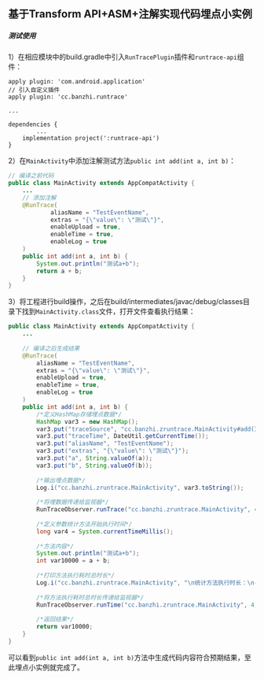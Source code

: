 
## 基于Transform API+ASM+注解实现代码埋点小实例

##### 测试使用

1）在相应模块中的build.gradle中引入`RunTracePlugin`插件和`runtrace-api`组件：

```
apply plugin: 'com.android.application'
// 引入自定义插件
apply plugin: 'cc.banzhi.runtrace'

...

dependencies {
		...
    implementation project(':runtrace-api')
}
```

2）在`MainActivity`中添加注解测试方法`public int add(int a, int b)`：

```java
// 编译之前代码
public class MainActivity extends AppCompatActivity {
  	...
    // 添加注解
    @RunTrace(
            aliasName = "TestEventName",
            extras = "{\"value\": \"测试\"}",
            enableUpload = true,
            enableTime = true,
            enableLog = true
    )
    public int add(int a, int b) {
        System.out.println("测试a+b");
        return a + b;
    }
}
```

3）将工程进行build操作，之后在build/intermediates/javac/debug/classes目录下找到`MainActivity.class`文件，打开文件查看执行结果：

```java
public class MainActivity extends AppCompatActivity {
  	...
  
    // 编译之后生成结果
    @RunTrace(
        aliasName = "TestEventName",
        extras = "{\"value\": \"测试\"}",
        enableUpload = true,
        enableTime = true,
        enableLog = true
    )
    public int add(int a, int b) {
      	/*定义HashMap存储埋点数据*/
        HashMap var3 = new HashMap();
        var3.put("traceSource", "cc.banzhi.zruntrace.MainActivity#add(II)I");
        var3.put("traceTime", DateUtil.getCurrentTime());
        var3.put("aliasName", "TestEventName");
        var3.put("extras", "{\"value\": \"测试\"}");
        var3.put("a", String.valueOf(a));
        var3.put("b", String.valueOf(b));
      
      	/*输出埋点数据*/
        Log.i("cc.banzhi.zruntrace.MainActivity", var3.toString());
      
      	/*将埋数据传递给监视器*/
        RunTraceObserver.runTrace("cc.banzhi.zruntrace.MainActivity", 4, true, var3);
      
      	/*定义参数统计方法开始执行时间*/
        long var4 = System.currentTimeMillis();
        
      	/*方法内容*/
      	System.out.println("测试a+b");
        int var10000 = a + b;
      
      	/*打印方法执行耗时总时长*/
        Log.i("cc.banzhi.zruntrace.MainActivity", "\n统计方法执行时长：\n------------add---------------\n执行耗时：" + (System.currentTimeMillis() - var4) + "\n当前线程：" + Thread.currentThread().getName() + "\n------------add---------------");
      
      	/*将方法执行耗时总时长传递给监视器*/
        RunTraceObserver.runTime("cc.banzhi.zruntrace.MainActivity", 4, true, System.currentTimeMillis() - var4);
      	
      	/*返回结果*/
        return var10000;
    }
}
```

可以看到`public int add(int a, int b)`方法中生成代码内容符合预期结果，至此埋点小实例就完成了。